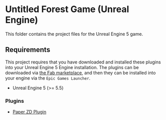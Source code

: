 # Untitled Forest Game (Unreal Engine)

This folder contains the project files for the Unreal Engine 5 game.

## Requirements

This project requires that you have downloaded and installed these plugins into
your Unreal Engine 5 Engine installation. The plugins can be downloaded via [the
Fab marketplace](https://fab.com), and then they can be installed into your
engine via the `Epic Games Launcher`.

* Unreal Engine 5 (>= 5.5)

### Plugins

* [Paper ZD Plugin](https://www.fab.com/listings/6664e3b5-e376-47aa-a0dd-f7bbbd5b93c0)

